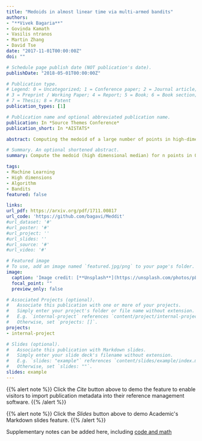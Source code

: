 ```yaml
---
title: "Medoids in almost linear time via multi-armed bandits"
authors:
- "**Vivek Bagaria**"
- Govinda Kamath
- Vasilis ntranos
- Martin Zhang
- David Tse
date: "2017-11-01T00:00:00Z"
doi: ""

# Schedule page publish date (NOT publication's date).
publishDate: "2018-05-01T00:00:00Z"

# Publication type.
# Legend: 0 = Uncategorized; 1 = Conference paper; 2 = Journal article;
# 3 = Preprint / Working Paper; 4 = Report; 5 = Book; 6 = Book section;
# 7 = Thesis; 8 = Patent
publication_types: [1]

# Publication name and optional abbreviated publication name.
publication: In *Source Themes Conference*
publication_short: In *AISTATS*

abstract: Computing the medoid of a large number of points in high-dimensional space is an increasingly common operation in many data science problems. We present an algorithm Med-dit which uses O(n log n) distance evaluations to compute the medoid with high probability. Med-dit is based on a connection with the multi-armed bandit problem. We evaluate the performance of Med-dit empirically on the Netflix-prize and the single-cell RNA-Seq datasets, containing hundreds of thousands of points living in tens of thousands of dimensions, and observe a "5-10"x improvement in performance over the current state of the art.

# Summary. An optional shortened abstract.
summary: Compute the medoid (high dimensional median) for n points in O(n log n) time.

tags:
- Machine Learning
- High dimensions
- Algorithm
- Bandits
featured: false

links:
url_pdf: https://arxiv.org/pdf/1711.00817
url_code: 'https://github.com/bagavi/Meddit'
#url_dataset: '#'
#url_poster: '#'
#url_project: ''
#url_slides: ''
#url_source: '#'
#url_video: '#'

# Featured image
# To use, add an image named `featured.jpg/png` to your page's folder. 
image:
  caption: 'Image credit: [**Unsplash**](https://unsplash.com/photos/pLCdAaMFLTE)'
  focal_point: ""
  preview_only: false

# Associated Projects (optional).
#   Associate this publication with one or more of your projects.
#   Simply enter your project's folder or file name without extension.
#   E.g. `internal-project` references `content/project/internal-project/index.md`.
#   Otherwise, set `projects: []`.
projects:
- internal-project

# Slides (optional).
#   Associate this publication with Markdown slides.
#   Simply enter your slide deck's filename without extension.
#   E.g. `slides: "example"` references `content/slides/example/index.md`.
#   Otherwise, set `slides: ""`.
slides: example
---
```


{{% alert note %}}
Click the *Cite* button above to demo the feature to enable visitors to import publication metadata into their reference management software.
{{% /alert %}}

{{% alert note %}}
Click the *Slides* button above to demo Academic's Markdown slides feature.
{{% /alert %}}

Supplementary notes can be added here, including [code and math](https://sourcethemes.com/academic/docs/writing-markdown-latex/)

